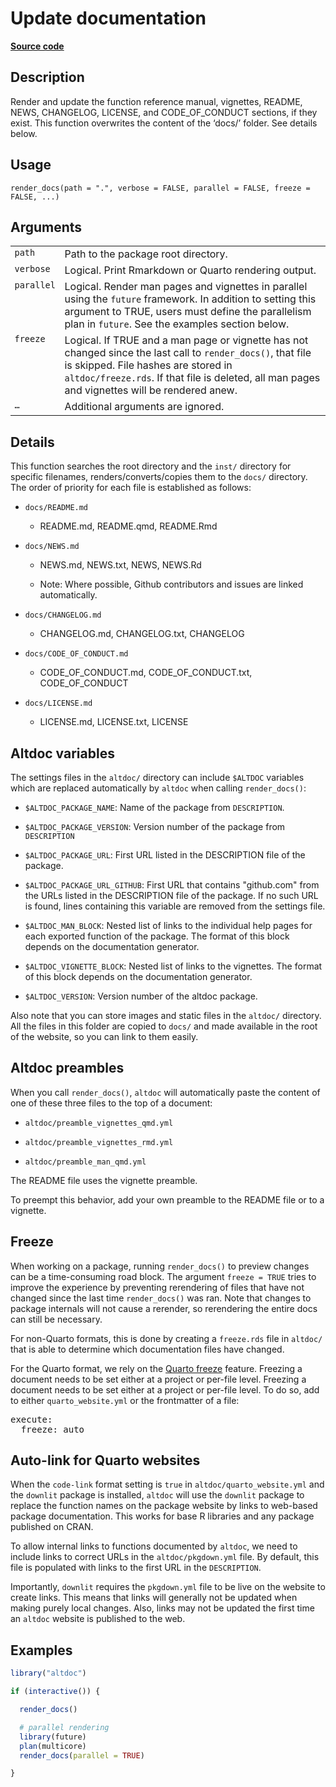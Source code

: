 

# Update documentation

[**Source code**](https://github.com/etiennebacher/altdoc/tree/6280859702a4b63013ff008ad18b05207ee99816/R/render_docs.R#L47)

## Description

Render and update the function reference manual, vignettes, README,
NEWS, CHANGELOG, LICENSE, and CODE_OF_CONDUCT sections, if they exist.
This function overwrites the content of the ‘docs/’ folder. See details
below.

## Usage

<pre><code class='language-R'>render_docs(path = ".", verbose = FALSE, parallel = FALSE, freeze = FALSE, ...)
</code></pre>

## Arguments

<table role="presentation">
<tr>
<td style="white-space: collapse; font-family: monospace; vertical-align: top">
<code id="path">path</code>
</td>
<td>
Path to the package root directory.
</td>
</tr>
<tr>
<td style="white-space: collapse; font-family: monospace; vertical-align: top">
<code id="verbose">verbose</code>
</td>
<td>
Logical. Print Rmarkdown or Quarto rendering output.
</td>
</tr>
<tr>
<td style="white-space: collapse; font-family: monospace; vertical-align: top">
<code id="parallel">parallel</code>
</td>
<td>
Logical. Render man pages and vignettes in parallel using the
<code>future</code> framework. In addition to setting this argument to
TRUE, users must define the parallelism plan in <code>future</code>. See
the examples section below.
</td>
</tr>
<tr>
<td style="white-space: collapse; font-family: monospace; vertical-align: top">
<code id="freeze">freeze</code>
</td>
<td>
Logical. If TRUE and a man page or vignette has not changed since the
last call to <code>render_docs()</code>, that file is skipped. File
hashes are stored in <code>altdoc/freeze.rds</code>. If that file is
deleted, all man pages and vignettes will be rendered anew.
</td>
</tr>
<tr>
<td style="white-space: collapse; font-family: monospace; vertical-align: top">
<code id="...">…</code>
</td>
<td>
Additional arguments are ignored.
</td>
</tr>
</table>

## Details

This function searches the root directory and the
<code style="white-space: pre;">inst/</code> directory for specific
filenames, renders/converts/copies them to the
<code style="white-space: pre;">docs/</code> directory. The order of
priority for each file is established as follows:

<ul>
<li>

<code>docs/README.md</code>

<ul>
<li>

README.md, README.qmd, README.Rmd

</li>
</ul>
</li>
<li>

<code>docs/NEWS.md</code>

<ul>
<li>

NEWS.md, NEWS.txt, NEWS, NEWS.Rd

</li>
<li>

Note: Where possible, Github contributors and issues are linked
automatically.

</li>
</ul>
</li>
<li>

<code>docs/CHANGELOG.md</code>

<ul>
<li>

CHANGELOG.md, CHANGELOG.txt, CHANGELOG

</li>
</ul>
</li>
<li>

<code>docs/CODE_OF_CONDUCT.md</code>

<ul>
<li>

CODE_OF_CONDUCT.md, CODE_OF_CONDUCT.txt, CODE_OF_CONDUCT

</li>
</ul>
</li>
<li>

<code>docs/LICENSE.md</code>

<ul>
<li>

LICENSE.md, LICENSE.txt, LICENSE

</li>
</ul>
</li>
</ul>

## Altdoc variables

The settings files in the <code style="white-space: pre;">altdoc/</code>
directory can include <code style="white-space: pre;">$ALTDOC</code>
variables which are replaced automatically by <code>altdoc</code> when
calling <code>render_docs()</code>:

<ul>
<li>

<code style="white-space: pre;">$ALTDOC_PACKAGE_NAME</code>: Name of the
package from <code>DESCRIPTION</code>.

</li>
<li>

<code style="white-space: pre;">$ALTDOC_PACKAGE_VERSION</code>: Version
number of the package from <code>DESCRIPTION</code>

</li>
<li>

<code style="white-space: pre;">$ALTDOC_PACKAGE_URL</code>: First URL
listed in the DESCRIPTION file of the package.

</li>
<li>

<code style="white-space: pre;">$ALTDOC_PACKAGE_URL_GITHUB</code>: First
URL that contains "github.com" from the URLs listed in the DESCRIPTION
file of the package. If no such URL is found, lines containing this
variable are removed from the settings file.

</li>
<li>

<code style="white-space: pre;">$ALTDOC_MAN_BLOCK</code>: Nested list of
links to the individual help pages for each exported function of the
package. The format of this block depends on the documentation
generator.

</li>
<li>

<code style="white-space: pre;">$ALTDOC_VIGNETTE_BLOCK</code>: Nested
list of links to the vignettes. The format of this block depends on the
documentation generator.

</li>
<li>

<code style="white-space: pre;">$ALTDOC_VERSION</code>: Version number
of the altdoc package.

</li>
</ul>

Also note that you can store images and static files in the
<code style="white-space: pre;">altdoc/</code> directory. All the files
in this folder are copied to
<code style="white-space: pre;">docs/</code> and made available in the
root of the website, so you can link to them easily.

## Altdoc preambles

When you call <code>render_docs()</code>, <code>altdoc</code> will
automatically paste the content of one of these three files to the top
of a document:

<ul>
<li>

<code>altdoc/preamble_vignettes_qmd.yml</code>

</li>
<li>

<code>altdoc/preamble_vignettes_rmd.yml</code>

</li>
<li>

<code>altdoc/preamble_man_qmd.yml</code>

</li>
</ul>

The README file uses the vignette preamble.

To preempt this behavior, add your own preamble to the README file or to
a vignette.

## Freeze

When working on a package, running <code>render_docs()</code> to preview
changes can be a time-consuming road block. The argument <code>freeze =
TRUE</code> tries to improve the experience by preventing rerendering of
files that have not changed since the last time
<code>render_docs()</code> was ran. Note that changes to package
internals will not cause a rerender, so rerendering the entire docs can
still be necessary.

For non-Quarto formats, this is done by creating a
<code>freeze.rds</code> file in
<code style="white-space: pre;">altdoc/</code> that is able to determine
which documentation files have changed.

For the Quarto format, we rely on the
<a href="https://quarto.org/docs/projects/code-execution.html#freeze">Quarto
freeze</a> feature. Freezing a document needs to be set either at a
project or per-file level. Freezing a document needs to be set either at
a project or per-file level. To do so, add to either
<code>quarto_website.yml</code> or the frontmatter of a file:

<pre>execute:
  freeze: auto
</pre>

## Auto-link for Quarto websites

When the <code>code-link</code> format setting is <code>true</code> in
<code>altdoc/quarto_website.yml</code> and the <code>downlit</code>
package is installed, <code>altdoc</code> will use the
<code>downlit</code> package to replace the function names on the
package website by links to web-based package documentation. This works
for base R libraries and any package published on CRAN.

To allow internal links to functions documented by <code>altdoc</code>,
we need to include links to correct URLs in the
<code>altdoc/pkgdown.yml</code> file. By default, this file is populated
with links to the first URL in the <code>DESCRIPTION</code>.

Importantly, <code>downlit</code> requires the <code>pkgdown.yml</code>
file to be live on the website to create links. This means that links
will generally not be updated when making purely local changes. Also,
links may not be updated the first time an <code>altdoc</code> website
is published to the web.

## Examples

``` r
library("altdoc")

if (interactive()) {

  render_docs()

  # parallel rendering
  library(future)
  plan(multicore)
  render_docs(parallel = TRUE)

}
```
